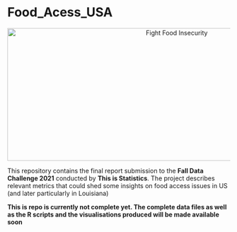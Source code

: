 # Food_Acess_USA 


<p align="center">
  <img src="https://thisisstatistics.org/wp-content/uploads/2021/07/FFI_Web-Top-Banner-e1626704242892.jpg" width="750" height="300" title="Fight Food Insecurity">
</p>

 This repository contains the final report submission to the **Fall Data Challenge 2021** conducted by **This is Statistics**. The project describes relevant metrics that could shed some insights on food access issues in US (and later particularly in Louisiana)

**This is repo is currently not complete yet. The complete data files as well as the R scripts and the visualisations produced will be made available soon** 
